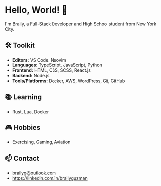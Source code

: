 # Hello, World! 👋

I'm Braily, a Full-Stack Developer and High School student from New York City.

## 🛠️ Toolkit
- **Editors:** VS Code, Neovim
- **Languages:** TypeScript, JavaScript, Python
- **Frontend:** HTML, CSS, SCSS, React.js
- **Backend:** Node.js
- **Tools/Platforms:** Docker, AWS, WordPress, Git, GitHub

## 📚 Learning
- Rust, Lua, Docker 

## 🎮 Hobbies
- Exercising, Gaming, Aviation

## 📫 Contact
- brailyg@outlook.com
- https://linkedin.com/in/brailyguzman